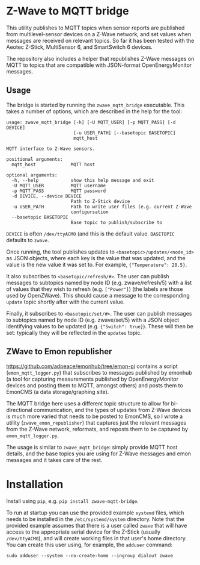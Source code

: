 # Z-Wave to MQTT bridge

This utility publishes to MQTT topics when sensor reports are published
from multilevel-sensor devices on a Z-Wave network, and set values when
messages are received on relevant topics.  So far it has been tested
with the Aeotec Z-Stick, MultiSensor 6, and SmartSwitch 6 devices.

The repository also includes a helper that republishes Z-Wave messages
on MQTT to topics that are compatible with JSON-format OpenEnergyMonitor
messages.

## Usage

The bridge is started by running the `zwave_mqtt_bridge` executable.
This takes a number of options, which are described in the help for the
tool:

```
usage: zwave_mqtt_bridge [-h] [-U MQTT_USER] [-p MQTT_PASS] [-d DEVICE]
                         [-u USER_PATH] [--basetopic BASETOPIC]
                         mqtt_host

MQTT interface to Z-Wave sensors.

positional arguments:
  mqtt_host             MQTT host

optional arguments:
  -h, --help            show this help message and exit
  -U MQTT_USER          MQTT username
  -p MQTT_PASS          MQTT password
  -d DEVICE, --device DEVICE
                        Path to Z-Stick device
  -u USER_PATH          Path to write user files (e.g. current Z-Wave
                        configursation
  --basetopic BASETOPIC
                        Base topic to publish/subscribe to
```

`DEVICE` is often `/dev/ttyACM0` (and this is the default value.
`BASETOPIC` defaults to `zwave`.

Once running, the tool publishes updates to
`<basetopic>/updates/<node_id>` as JSON objects, where each key is the
value that was updated, and the value is the new value it was set to.
For example, `{"Temperature": 20.5}`.

It also subscribes to `<basetopic/refresh/#>`.  The user can publish
messages to subtopics named by node ID (e.g. zwave/refresh/5) with a
list of values that they wish to refresh (e.g. `["Power"]`) (the labels
are those used by OpenZWave).  This should cause a message to the
corresponding `update` topic shortly after with the current value.

Finally, it subscribes to `<basetopic/set/#>`.  The user can publish
messages to subtopics named by node ID (e.g. zwave/set/5) with a JSON
object identifying values to be updated (e.g. `{"Switch": true}`).
These will then be set: typically they will be reflected in the
`updates` topic.

## ZWave to Emon republisher

https://github.com/adpeace/emonhub/tree/emon-pi contains a script
(`emon_mqtt_logger.py`) that subscribes to  messages published by
emonhub (a tool for capturing measurements published by
OpenEnergyMonitor devices and posting them to MQTT, amongst others) and
posts them to EmonCMS (a data storage/graphing site).

The MQTT bridge here uses a different topic structure to allow for
bi-directional communication, and the types of updates from Z-Wave
devices is much more varied that needs to be posted to EmonCMS, so I
wrote a utility (`zwave_emon_republisher`) that captures just the
relevant messages from the Z-Wave network, reformats, and reposts them
to be captured by `emon_mqtt_logger.py`.

The usage is similar to `zwave_mqtt_bridge`: simply provide MQTT host
details, and the base topics you are using for Z-Wave messages and emon
messages and it takes care of the rest.

# Installation

Install using `pip`, e.g. `pip install zwave-mqtt-bridge`.

To run at startup you can use the provided example `systemd` files,
which needs to be installed in the `/etc/systemd/system` directory.
Note that the provided example assumes that there is a user called
`zwave` that will have access to the appropriate serial device for the
Z-Stick (usually `/dev/ttyACM0`), and will create working files in that
user's home directory.  You can create this user using, for example, the
`adduser` command:

```
sudo adduser --system --no-create-home --ingroup dialout zwave
```
